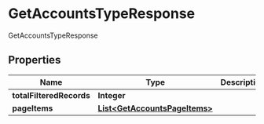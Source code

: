 

# GetAccountsTypeResponse

GetAccountsTypeResponse
## Properties

Name | Type | Description | Notes
------------ | ------------- | ------------- | -------------
**totalFilteredRecords** | **Integer** |  |  [optional]
**pageItems** | [**List&lt;GetAccountsPageItems&gt;**](GetAccountsPageItems.md) |  |  [optional]



